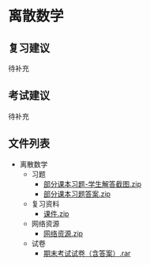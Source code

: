# 离散数学

## 复习建议

待补充

## 考试建议

待补充

## 文件列表

- 离散数学
    - 习题
        - [部分课本习题-学生解答截图.zip](https://github.com/OpenWyu/wyu-courses-lib/raw/master/离散数学/习题/部分课本习题-学生解答截图.zip)
        - [部分课本习题答案.zip](https://github.com/OpenWyu/wyu-courses-lib/raw/master/离散数学/习题/部分课本习题答案.zip)
    - 复习资料
        - [课件.zip](https://github.com/OpenWyu/wyu-courses-lib/raw/master/离散数学/复习资料/课件.zip)
    - 网络资源
        - [网络资源.zip](https://github.com/OpenWyu/wyu-courses-lib/raw/master/离散数学/网络资源/网络资源.zip)
    - 试卷
        - [期末考试试卷（含答案）.rar](https://github.com/OpenWyu/wyu-courses-lib/raw/master/离散数学/试卷/期末考试试卷（含答案）.rar)
